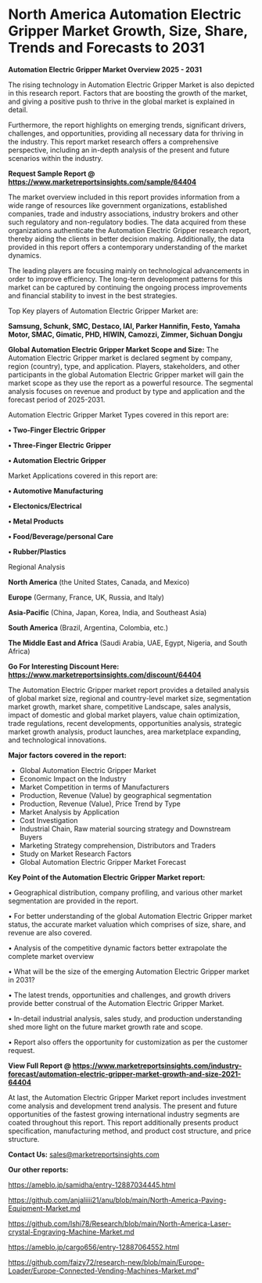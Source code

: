 # North America Automation Electric Gripper Market Growth, Size, Share, Trends and Forecasts to 2031

<Strong> Automation Electric Gripper Market Overview 2025 - 2031</strong>

The rising technology in Automation Electric Gripper Market is also depicted in this research report. Factors that are boosting the growth of the market, and giving a positive push to thrive in the global market is explained in detail.

Furthermore, the report highlights on emerging trends, significant drivers, challenges, and opportunities, providing all necessary data for thriving in the industry. This report market research offers a comprehensive perspective, including an in-depth analysis of the present and future scenarios within the industry.

<strong>Request Sample Report @ <a href=https://www.marketreportsinsights.com/sample/64404>https://www.marketreportsinsights.com/sample/64404</a></strong>

The market overview included in this report provides information from a wide range of resources like government organizations, established companies, trade and industry associations, industry brokers and other such regulatory and non-regulatory bodies. The data acquired from these organizations authenticate the Automation Electric Gripper research report, thereby aiding the clients in better decision making. Additionally, the data provided in this report offers a contemporary understanding of the market dynamics.

The leading players are focusing mainly on technological advancements in order to improve efficiency. The long-term development patterns for this market can be captured by continuing the ongoing process improvements and financial stability to invest in the best strategies.

Top Key players of Automation Electric Gripper Market are:

<strong>Samsung, Schunk, SMC, Destaco, IAI, Parker Hannifin, Festo, Yamaha Motor, SMAC, Gimatic, PHD, HIWIN, Camozzi, Zimmer, Sichuan Dongju</strong>

<strong><b>Global Automation Electric Gripper Market Scope and Size:</b></strong>
The Automation Electric Gripper market is declared segment by company, region (country), type, and application. Players, stakeholders, and other participants in the global Automation Electric Gripper market will gain the market scope as they use the report as a powerful resource. The segmental analysis focuses on revenue and product by type and application and the forecast period of 2025-2031.

Automation Electric Gripper Market Types covered in this report are:

<strong>• Two-Finger Electric Gripper

• Three-Finger Electric Gripper

• Automation Electric Gripper</strong>

Market Applications covered in this report are:

<strong>• Automotive Manufacturing

• Electonics/Electrical

• Metal Products

• Food/Beverage/personal Care

• Rubber/Plastics</strong> 

Regional Analysis

<strong>North America</strong> (the United States, Canada, and Mexico)

<strong>Europe</strong> (Germany, France, UK, Russia, and Italy)

<strong>Asia-Pacific</strong> (China, Japan, Korea, India, and Southeast Asia)

<strong>South America</strong> (Brazil, Argentina, Colombia, etc.)

<strong>The Middle East and Africa</strong> (Saudi Arabia, UAE, Egypt, Nigeria, and South Africa)

<strong>Go For Interesting Discount Here: <a href=https://www.marketreportsinsights.com/discount/64404>https://www.marketreportsinsights.com/discount/64404</a></strong>

The Automation Electric Gripper market report provides a detailed analysis of global market size, regional and country-level market size, segmentation market growth, market share, competitive Landscape, sales analysis, impact of domestic and global market players, value chain optimization, trade regulations, recent developments, opportunities analysis, strategic market growth analysis, product launches, area marketplace expanding, and technological innovations.

<strong><b>Major factors covered in the report:</b></strong>
<ul>
  <li>Global Automation Electric Gripper Market </li>
  <li>Economic Impact on the Industry</li>
  <li>Market Competition in terms of Manufacturers</li>
  <li>Production, Revenue (Value) by geographical segmentation</li>
  <li>Production, Revenue (Value), Price Trend by Type</li>
  <li>Market Analysis by Application</li>
  <li>Cost Investigation</li>
  <li>Industrial Chain, Raw material sourcing strategy and Downstream Buyers</li>
  <li>Marketing Strategy comprehension, Distributors and Traders</li>
  <li>Study on Market Research Factors</li>
  <li>Global Automation Electric Gripper Market Forecast</li>
</ul>

<strong><b>Key Point of the Automation Electric Gripper Market report:</b></strong>

• Geographical distribution, company profiling, and various other market segmentation are provided in the report.

• For better understanding of the global Automation Electric Gripper market status, the accurate market valuation which comprises of size, share, and revenue are also covered.

• Analysis of the competitive dynamic factors better extrapolate the complete market overview

• What will be the size of the emerging Automation Electric Gripper market in 2031?

• The latest trends, opportunities and challenges, and growth drivers provide better construal of the Automation Electric Gripper Market.

• In-detail industrial analysis, sales study, and production understanding shed more light on the future market growth rate and scope.

• Report also offers the opportunity for customization as per the customer request.

<strong><b>View Full Report @ <a href=https://www.marketreportsinsights.com/industry-forecast/automation-electric-gripper-market-growth-and-size-2021-64404>https://www.marketreportsinsights.com/industry-forecast/automation-electric-gripper-market-growth-and-size-2021-64404</a></b></strong>


At last, the Automation Electric Gripper Market report includes investment come analysis and development trend analysis. The present and future opportunities of the fastest growing international industry segments are coated throughout this report. This report additionally presents product specification, manufacturing method, and product cost structure, and price structure.

<strong>Contact Us:</strong>
sales@marketreportsinsights.com

<strong>Our other reports:</strong>

<a href=https://ameblo.jp/samidha/entry-12887034445.html>https://ameblo.jp/samidha/entry-12887034445.html</a>

<a href=https://github.com/anjaliiii21/anu/blob/main/North-America-Paving-Equipment-Market.md>https://github.com/anjaliiii21/anu/blob/main/North-America-Paving-Equipment-Market.md</a>

<a href=https://github.com/Ishi78/Research/blob/main/North-America-Laser-crystal-Engraving-Machine-Market.md>https://github.com/Ishi78/Research/blob/main/North-America-Laser-crystal-Engraving-Machine-Market.md</a>

<a href=https://ameblo.jp/cargo656/entry-12887064552.html>https://ameblo.jp/cargo656/entry-12887064552.html</a>

<a href=https://github.com/faizy72/research-new/blob/main/Europe-Loader/Europe-Connected-Vending-Machines-Market.md>https://github.com/faizy72/research-new/blob/main/Europe-Loader/Europe-Connected-Vending-Machines-Market.md</a>"
